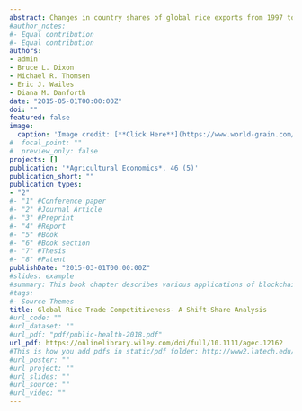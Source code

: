```yaml
---
abstract: Changes in country shares of global rice exports from 1997 to 2008 are analyzed using an econometric, shift-share analytical framework. This framework estimates growth rates and disaggregates these rates of change into geographical structure effects and performance effects. The performance effect is further decomposed into two subeffects accounting for adaptation to changes in the geographical structure of the marketplace and a competitiveness effect. A restricted, weighted, two-way fixed effects model is specified for estimating the geographical structure and performance effects. Results indicate a growing concentration among a few exporting countries in the global rice market, and the competitiveness effect is often significant. Government policies affecting rice trade and the competitiveness of trading partners are important factors for the shifts in rice trade patterns. In particular, Vietnam is an emerging, major player in global rice trade in competition with Thailand.
#author_notes:
#- Equal contribution
#- Equal contribution
authors:
- admin
- Bruce L. Dixon
- Michael R. Thomsen
- Eric J. Wailes
- Diana M. Danforth
date: "2015-05-01T00:00:00Z"
doi: ""
featured: false
image:
  caption: 'Image credit: [**Click Here**](https://www.world-grain.com/articles/15515-vietnam-sees-reduction-in-rice-exports)'
#  focal_point: ""
#  preview_only: false
projects: []
publication: '*Agricultural Economics*, 46 (5)'
publication_short: ""
publication_types:
- "2"
#- "1" #Conference paper
#- "2" #Journal Article
#- "3" #Preprint
#- "4" #Report
#- "5" #Book
#- "6" #Book section
#- "7" #Thesis
#- "8" #Patent
publishDate: "2015-03-01T00:00:00Z"
#slides: example
#summary: This book chapter describes various applications of blockchain technology in agriculture and its limitations.
#tags:
#- Source Themes
title: Global Rice Trade Competitiveness- A Shift-Share Analysis
#url_code: ""
#url_dataset: ""
#url_pdf: "pdf/public-health-2018.pdf"
url_pdf: https://onlinelibrary.wiley.com/doi/full/10.1111/agec.12162
#This is how you add pdfs in static/pdf folder: http://www2.latech.edu/~rakithab/post/managing-content/
#url_poster: ""
#url_project: ""
#url_slides: ""
#url_source: ""
#url_video: ""
---
```


